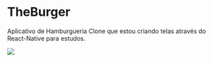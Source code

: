 # TheBurger

Aplicativo de Hamburgueria Clone que estou criando telas através do React-Native para estudos.

 <img src="https://i.ibb.co/1qY2396/The-Burger-Preview.png"/> 
